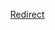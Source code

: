 <!DOCTYPE html>
<html lang="en-US">
<head>
    <meta charset="UTF-8">
    <meta http-equiv="refresh" content="0; url=https://www.koma2.co.il/no-more-requests.html" />
    <meta http-equiv="X-UA-Compatible" content="IE=edge">
    <meta name="viewport" content="width=device-width, initial-scale=1">
    <meta name="ok" content="ok">
    <link rel="stylesheet" href="/assets/css/style.css?v=53aa9e185a388668fc85b881bfc6d45c01612aab">
</head>

<body dir="rtl">
            <p><a href="https://www.koma2.co.il/no-more-requests.html">Redirect</a></p>        
</body>

</html>
